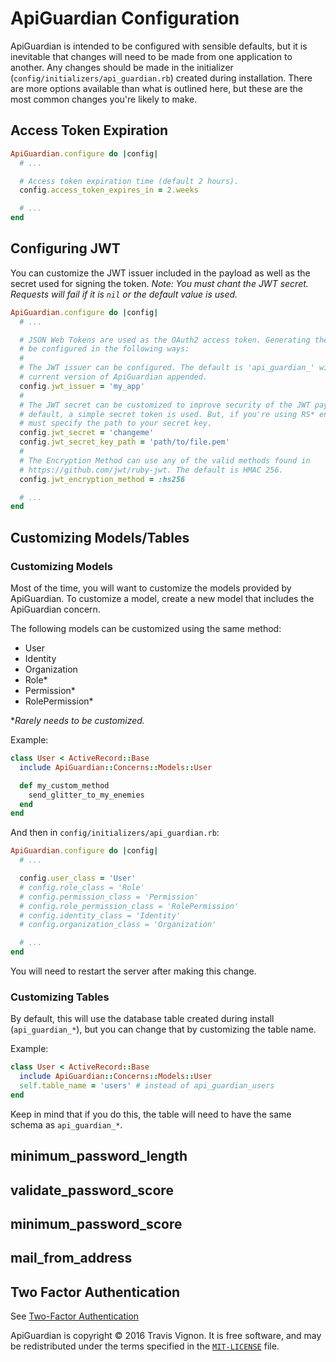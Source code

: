 # ApiGuardian Configuration

ApiGuardian is intended to be configured with sensible defaults, but it is inevitable
that changes will need to be made from one application to another. Any changes
should be made in the initializer (`config/initializers/api_guardian.rb`) created
during installation. There are more options available than what is outlined here,
but these are the most common changes you're likely to make.

## Access Token Expiration

```rb
ApiGuardian.configure do |config|
  # ...

  # Access token expiration time (default 2 hours).
  config.access_token_expires_in = 2.weeks

  # ...
end
```

## Configuring JWT

You can customize the JWT issuer included in the payload as well as the secret
used for signing the token. *Note: You must chant the JWT secret. Requests will fail
if it is `nil` or the default value is used.*


```rb
ApiGuardian.configure do |config|
  # ...

  # JSON Web Tokens are used as the OAuth2 access token. Generating the JWT can
  # be configured in the following ways:
  #
  # The JWT issuer can be configured. The default is 'api_guardian_' with the
  # current version of ApiGuardian appended.
  config.jwt_issuer = 'my_app'
  #
  # The JWT secret can be customized to improve security of the JWT payload. By
  # default, a simple secret token is used. But, if you're using RS* encoding, you
  # must specify the path to your secret key.
  config.jwt_secret = 'changeme'
  config.jwt_secret_key_path = 'path/to/file.pem'
  #
  # The Encryption Method can use any of the valid methods found in
  # https://github.com/jwt/ruby-jwt. The default is HMAC 256.
  config.jwt_encryption_method = :hs256

  # ...
end
```

## Customizing Models/Tables

### Customizing Models

Most of the time, you will want to customize the models provided by ApiGuardian.
To customize a model, create a new model that includes the ApiGuardian concern.

The following models can be customized using the same method:

* User
* Identity
* Organization
* Role*
* Permission*
* RolePermission*

\**Rarely needs to be customized.*

Example:

```rb
class User < ActiveRecord::Base
  include ApiGuardian::Concerns::Models::User

  def my_custom_method
    send_glitter_to_my_enemies
  end
end
```

And then in `config/initializers/api_guardian.rb`:

```rb
ApiGuardian.configure do |config|
  # ...

  config.user_class = 'User'
  # config.role_class = 'Role'
  # config.permission_class = 'Permission'
  # config.role_permission_class = 'RolePermission'
  # config.identity_class = 'Identity'
  # config.organization_class = 'Organization'

  # ...
end
```

You will need to restart the server after making this change.

### Customizing Tables

By default, this will use the database table created during install (`api_guardian_*`),
but you can change that by customizing the table name.

Example:

```rb
class User < ActiveRecord::Base
  include ApiGuardian::Concerns::Models::User
  self.table_name = 'users' # instead of api_guardian_users
end
```

Keep in mind that if you do this, the table will need to have the same schema as
`api_guardian_*`.

## minimum_password_length

## validate_password_score

## minimum_password_score

## mail_from_address

## Two Factor Authentication

See [Two-Factor Authentication](../authentication/readme.md#two-factor-authentication)

ApiGuardian is copyright © 2016 Travis Vignon. It is free software, and may be
redistributed under the terms specified in the [`MIT-LICENSE`](https://github.com/lookitsatravis/api_guardian/blob/master/MIT-LICENSE) file.
